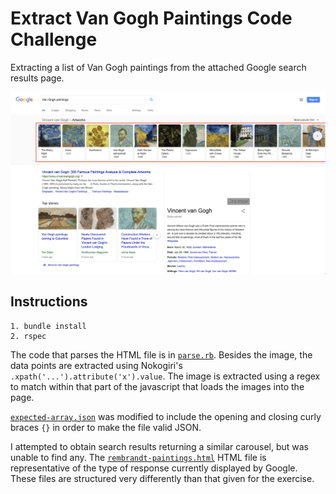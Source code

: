 # Extract Van Gogh Paintings Code Challenge

Extracting a list of Van Gogh paintings from the attached Google search results page.

![Van Gogh paintings](https://github.com/serpapi/code-challenge/blob/master/files/van-gogh-paintings.png?raw=true "Van Gogh paintings")

## Instructions

```
1. bundle install
2. rspec
```

The code that parses the HTML file is in [`parse.rb`](parse.rb). Besides the image, the data points are extracted using Nokogiri's `.xpath('...').attribute('x').value`. The image is extracted using a regex to match within that part of the javascript that loads the images into the page.

[`expected-array.json`](files/expected-array.json) was modified to include the opening and closing curly braces `{}` in order to make the file valid JSON.

I attempted to obtain search results returning a similar carousel, but was unable to find any. The [`rembrandt-paintings.html`](files/rembrandt-paintings.html) HTML file is representative of the type of response currently displayed by Google. These files are structured very differently than that given for the exercise.

